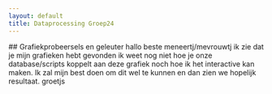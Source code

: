 ```yaml
---
layout: default
title: Dataprocessing Groep24
---
```

<head>
<script src="https://cdn.plot.ly/plotly-latest.min.js"></script>
</head>
## Grafiekprobeersels en geleuter
hallo beste meneertj/mevrouwtj ik zie dat je mijn grafieken hebt gevonden ik weet nog niet hoe je onze database/scripts koppelt aan deze grafiek noch hoe ik het interactive kan maken. Ik zal mijn best doen om dit wel te kunnen en dan zien we hopelijk resultaat. groetjs
<div id="tester" style="width:600px;height:600px;"></div>
<script>
	TESTER = document.getElementById('tester');
	Plotly.plot( TESTER, [{
	x: [1, 2, 3, 4, 5],
	y: [1, 2, 4, 8, 16] }], {
	margin: { t: 0 } } );
</script>

<div id="myDiv" style="width:600px;height:600px;"></div>
<script>
var trace1 = {
  x: [1, 2, 3, 4],
  y: [10, 15, 13, 17],
  type: 'scatter',
  name: 'Scatter'
};

var trace2 = {
  x: [1, 2, 3, 4],
  y: [16, 5, 11, 9],
  type: 'scatter',
  name: 'chilisaus op kapsalon'
};

var layout = {
  title: 'Title of the Graph',
  xaxis: {
    title: 'x-axis title'
  },
  yaxis: {
    title: 'y-axis title'
  }
};

var data = [trace1, trace2];

Plotly.newPlot('myDiv', data, layout);
</script>

<div id="myCSV" style="width:600px;height:"600px";></div>
<script>
HTML   JS  Result
Edit on
function makeplot() {
    Plotly.d3.csv("https://raw.githubusercontent.com/plotly/datasets/master/2014_apple_stock.csv", function(data){ processData(data) } );

};

function processData(allRows) {

    console.log(allRows);
    var x = [], y = [], standard_deviation = [];

    for (var i=0; i<allRows.length; i++) {
        row = allRows[i];
        x.push( row['AAPL_x'] );
        y.push( row['AAPL_y'] );
    }
    console.log( 'X',x, 'Y',y, 'SD',standard_deviation );
    makePlotly( x, y, standard_deviation );
}

function makePlotly( x, y, standard_deviation ){
    var plotDiv = document.getElementById("plot");
    var traces = [{
        x: x,
        y: y
    }];

    Plotly.newPlot('myDiv', traces,
        {title: 'Plotting CSV data from AJAX call'});
};
  makeplot();
</script>
